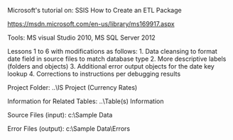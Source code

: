 Microsoft's tutorial on: SSIS How to Create an ETL Package

https://msdn.microsoft.com/en-us/library/ms169917.aspx

Tools: MS visual Studio 2010, MS SQL Server 2012


Lessons 1 to 6 with modifications as follows: 
	1. Data cleansing to format date field in source files to match database type
	2. More descriptive labels (folders and objects)
	3. Additional error output objects for the date key lookup
	4. Corrections to instructions per debugging results


Project Folder:
	..\IS Project (Currency Rates)

Information for Related Tables:
	..\Table(s) Information

Source Files (input):
	c:\Sample Data

Error Files (output):
	c:\Sample Data\Errors



